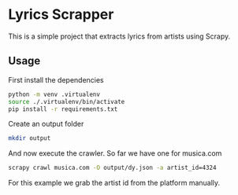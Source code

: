 # Lyrics Scrapper

This is a simple project that extracts lyrics from artists using Scrapy.

## Usage

First install the dependencies

```bash
python -m venv .virtualenv
source ./.virtualenv/bin/activate
pip install -r requirements.txt
```

Create an output folder

```bash
mkdir output
```

And now execute the crawler. So far we have one for musica.com

```bash
scrapy crawl musica.com -O output/dy.json -a artist_id=4324
```

For this example we grab the artist id from the platform manually.
